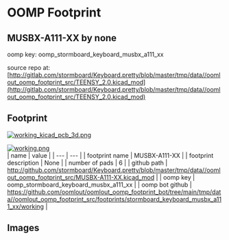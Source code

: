 # OOMP Footprint  
## MUSBX-A111-XX  by none  
  
oomp key: oomp_stormboard_keyboard_musbx_a111_xx  
  
source repo at: [http://gitlab.com/stormboard/Keyboard.pretty/blob/master/tmp/data//oomlout_oomp_footprint_src/TEENSY_2.0.kicad_mod](http://gitlab.com/stormboard/Keyboard.pretty/blob/master/tmp/data//oomlout_oomp_footprint_src/TEENSY_2.0.kicad_mod)  
## Footprint  
  
[![working_kicad_pcb_3d.png](working_kicad_pcb_3d_600.png)](working_kicad_pcb_3d.png)  
  
[![working.png](working_600.png)](working.png)  
| name | value | 
| --- | --- | 
| footprint name | MUSBX-A111-XX | 
| footprint description | None | 
| number of pads | 6 | 
| github path | http://github.com/stormboard/Keyboard.pretty/blob/master/tmp/data//oomlout_oomp_footprint_src/MUSBX-A111-XX.kicad_mod | 
| oomp key | oomp_stormboard_keyboard_musbx_a111_xx | 
| oomp bot github | https://github.com/oomlout/oomlout_oomp_footprint_bot/tree/main/tmp/data//oomlout_oomp_footprint_src/footprints/stormboard_keyboard_musbx_a111_xx/working | 
## Images  
